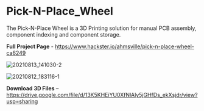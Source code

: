 # Pick-N-Place_Wheel

The Pick-N-Place Wheel is a 3D Printing solution for manual PCB assembly, component indexing and component storage.

**Full Project Page** - https://www.hackster.io/ahmsville/pick-n-place-wheel-ca6249

![20210813_141030-2](https://user-images.githubusercontent.com/44074914/129452430-b3441216-f01c-4450-be8b-7d0ba47a0665.jpg)

![20210812_183116-1](https://user-images.githubusercontent.com/44074914/129452388-2d770b87-684d-4f67-a347-c38d13b1e22f.jpg)

**Download 3D Files** – https://drive.google.com/file/d/13K5KHEiYU0XfNlAly5jGHfDs_ekXsjdr/view?usp=sharing
